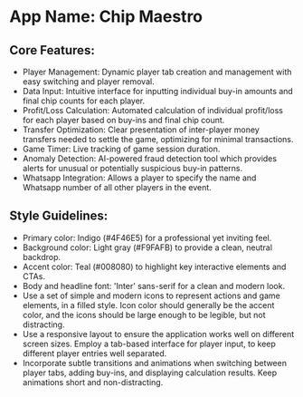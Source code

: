 # **App Name**: Chip Maestro

## Core Features:

- Player Management: Dynamic player tab creation and management with easy switching and player removal.
- Data Input: Intuitive interface for inputting individual buy-in amounts and final chip counts for each player.
- Profit/Loss Calculation: Automated calculation of individual profit/loss for each player based on buy-ins and final chip count.
- Transfer Optimization: Clear presentation of inter-player money transfers needed to settle the game, optimizing for minimal transactions.
- Game Timer: Live tracking of game session duration.
- Anomaly Detection: AI-powered fraud detection tool which provides alerts for unusual or potentially suspicious buy-in patterns.
- Whatsapp Integration: Allows a player to specify the name and Whatsapp number of all other players in the event.

## Style Guidelines:

- Primary color: Indigo (#4F46E5) for a professional yet inviting feel.
- Background color: Light gray (#F9FAFB) to provide a clean, neutral backdrop.
- Accent color: Teal (#008080) to highlight key interactive elements and CTAs.
- Body and headline font: 'Inter' sans-serif for a clean and modern look.
- Use a set of simple and modern icons to represent actions and game elements, in a filled style. Icon color should generally be the accent color, and the icons should be large enough to be legible, but not distracting.
- Use a responsive layout to ensure the application works well on different screen sizes.  Employ a tab-based interface for player input, to keep different player entries well separated.
- Incorporate subtle transitions and animations when switching between player tabs, adding buy-ins, and displaying calculation results.  Keep animations short and non-distracting.
